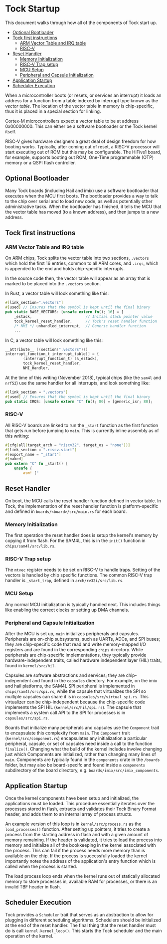 Tock Startup
============

This document walks through how all of the components of Tock start up.

<!-- npm i -g markdown-toc; markdown-toc -i Startup.md -->

<!-- toc -->

- [Optional Bootloader](#optional-bootloader)
- [Tock first instructions](#tock-first-instructions)
  * [ARM Vector Table and IRQ table](#arm-vector-table-and-irq-table)
  * [RISC-V](#risc-v)
- [Reset Handler](#reset-handler)
  * [Memory Initialization](#memory-initialization)
  * [RISC-V Trap setup](#risc-v-trap-setup)
  * [MCU Setup](#mcu-setup)
  * [Peripheral and Capsule Initialization](#peripheral-and-capsule-initialization)
- [Application Startup](#application-startup)
- [Scheduler Execution](#scheduler-execution)

<!-- tocstop -->

When a microcontroller boots (or resets, or services an interrupt) it loads an
address for a function from a table indexed by interrupt type known as the
_vector table_. The location of the vector table in memory is chip-specific,
thus it is placed in a special section for linking.

Cortex-M microcontrollers expect a vector table to be at address 0x00000000.
This can either be a software bootloader or the Tock kernel itself.

RISC-V gives hardware designers a great deal of design freedom for how
booting works. Typically, after coming out of reset, a RISC-V processor
will start executing out of ROM but this may be configurable. The HiFive1
board, for example, supports booting out ROM, One-Time programmable (OTP)
memory or a QSPI flash controller.

## Optional Bootloader

Many Tock boards (including Hail and imix) use a software bootloader that
executes when the MCU first boots. The bootloader provides a way to talk to the
chip over serial and to load new code, as well as potentially other
administrative tasks. When the bootloader has finished, it tells the MCU that
the vector table has moved (to a known address), and then jumps to a new
address.

## Tock first instructions

### ARM Vector Table and IRQ table

On ARM chips, Tock splits the vector table into two sections, `.vectors` which
hold the first 16 entries, common to all ARM cores, and `.irqs`, which is
appended to the end and holds chip-specific interrupts.

In the source code then, the vector table will appear as an array that is
marked to be placed into the `.vectors` section.

In Rust, a vector table will look something like this:
```rust
#[link_section=".vectors"]
#[used] // Ensures that the symbol is kept until the final binary
pub static BASE_VECTORS: [unsafe extern fn(); 16] = [
    _estack,                        // Initial stack pointer value
    tock_kernel_reset_handler,      // Tock's reset handler function
    /* NMI */ unhandled_interrupt,  // Generic handler function
    ...
```

In C, a vector table will look something like this:

```c
__attribute__ ((section(".vectors")))
interrupt_function_t interrupt_table[] = {
        (interrupt_function_t) (&_estack),
        tock_kernel_reset_handler,
        NMI_Handler,
```

At the time of this writing (November 2018), typical chips (like the `sam4l` and
`nrf52`) use the same handler for all interrupts, and look something like:

```rust
#[link_section = ".vectors"]
#[used] // Ensures that the symbol is kept until the final binary
pub static IRQS: [unsafe extern "C" fn(); 80] = [generic_isr; 80];
```

### RISC-V

All RISC-V boards are linked to run the `_start` function as the first
function that gets run before jumping to `main`. This is currently
inline assembly as of this writing:

```rust
#[cfg(all(target_arch = "riscv32", target_os = "none"))]
#[link_section = ".riscv.start"]
#[export_name = "_start"]
#[naked]
pub extern "C" fn _start() {
    unsafe {
        asm! ("

```

## Reset Handler

On boot, the MCU calls the reset handler function defined in vector
table. In Tock, the implementation of the reset handler function is
platform-specific and defined in `boards/<board>/src/main.rs` for each
board.

### Memory Initialization

The first operation the reset handler does is setup the kernel's memory by
copying it from flash. For the SAM4L, this is in the `init()` function in
`chips/sam4l/src/lib.rs`.

### RISC-V Trap setup

The `mtvec` register needs to be set on RISC-V to handle traps. Setting
of the vectors is handled by chip specific functions. The common RISC-V trap
handler is `_start_trap`, defined in `arch/rv32i/src/lib.rs`. 

### MCU Setup

Any normal MCU initialization is typically handled next. This includes
things like enabling the correct clocks or setting up DMA channels.

### Peripheral and Capsule Initialization

After the MCU is set up, `main` initializes peripherals and
capsules. Peripherals are on-chip subsystems, such as UARTs, ADCs, and
SPI buses; they are chip-specific code that read and write
memory-mapped I/O registers and are found in the corresponding `chips`
directory. While peripherals are chip-specific implementations, they
typically provide hardware-independent traits, called hardware
independent layer (HIL) traits, found in `kernel/src/hil`.

Capsules are software abstractions and services; they are
chip-independent and found in the `capsules` directory. For example,
on the imix and hail platforms, the SAM4L SPI peripheral is
implemented in `chips/sam4l/src/spi.rs`, while the capsule that
virtualizes the SPI so multiple capsules can share it is in
`capsules/src/virtual_spi.rs`.  This virtualizer can be
chip-independent because the chip-specific code implements the SPI HIL
(`kernel/src/hil/spi.rs`). The capsule that implements a system call
API to the SPI for processes is in `capsules/src/spi.rs`.

Boards that initialize many peripherals and capsules use the `Component`
trait to encapsulate this complexity from `main`. The `Component`
trait (`kernel/src/component.rs`) encapsulates any initialization a
particular peripheral, capsule, or set of capsules need inside a
call to the function `finalize()`. Changing what the build of the kernel
includes involve changing just which Components are initialized, rather
than changing many lines of `main`. Components are typically
found in the `components` crate in the `/boards` folder, but may also be
board-specifc and found inside a `components` subdirectory of the board
directory, e.g. `boards/imix/src/imix_components`.

## Application Startup

Once the kernel components have been setup and initialized, the applications
must be loaded. This procedure essentially iterates over the processes stored in
flash, extracts and validates their Tock Binary Format header, and adds them to
an internal array of process structs.

An example version of this loop is in `kernel/src/process.rs` as the
`load_processes()` function. After setting up pointers, it tries to create a
process from the starting address in flash and with a given amount of memory
remaining. If the header is validated, it tries to load the process into memory
and initialize all of the bookkeeping in the kernel associated with the process.
This can fail if the process needs more memory than is available on the chip. If
the process is successfully loaded the kernel importantly notes the address of
the application's entry function which is called when the process is started.

The load process loop ends when the kernel runs out of statically allocated
memory to store processes in, available RAM for processes, or there is an
invalid TBF header in flash.

## Scheduler Execution

Tock provides a `Scheduler` trait that serves as an abstraction to allow for
plugging in different scheduling algorithms. Schedulers should be initialized
at the end of the reset handler.
The final thing that the reset handler must do is call `kernel.kernel_loop()`.
This starts the Tock scheduler and the main operation of the kernel.
